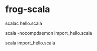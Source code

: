 # frog-scala


scalac hello.scala

scala -nocompdaemon import_hello.scala

scala import_hello.scala
